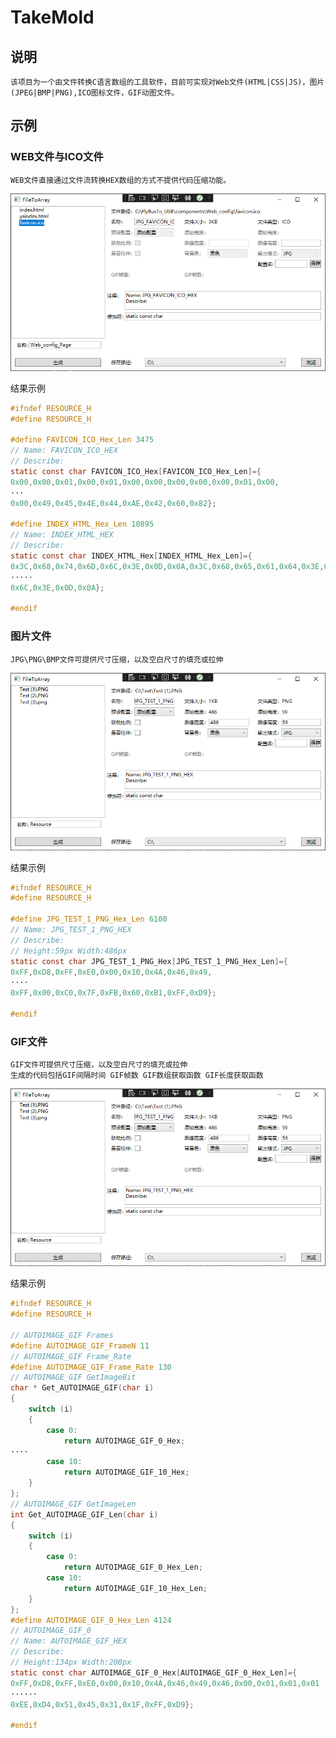 ﻿# TakeMold
## 说明
    该项目为一个由文件转换C语言数组的工具软件，目前可实现对Web文件(HTML|CSS|JS)，图片(JPEG|BMP|PNG),ICO图标文件，GIF动图文件。
## 示例
### WEB文件与ICO文件
    WEB文件直接通过文件流转换HEX数组的方式不提供代码压缩功能。

![](IMG/1.PNG)  

结果示例
```C
#ifndef RESOURCE_H
#define RESOURCE_H

#define FAVICON_ICO_Hex_Len 3475
// Name: FAVICON_ICO_HEX
// Describe:
static const char FAVICON_ICO_Hex[FAVICON_ICO_Hex_Len]={
0x00,0x00,0x01,0x00,0x01,0x00,0x00,0x00,0x00,0x00,0x01,0x00,
···
0x00,0x49,0x45,0x4E,0x44,0xAE,0x42,0x60,0x82};

#define INDEX_HTML_Hex_Len 10895
// Name: INDEX_HTML_HEX
// Describe:
static const char INDEX_HTML_Hex[INDEX_HTML_Hex_Len]={
0x3C,0x68,0x74,0x6D,0x6C,0x3E,0x0D,0x0A,0x3C,0x68,0x65,0x61,0x64,0x3E,0x0D,0x0A,0x20,0x20,
·····
0x6C,0x3E,0x0D,0x0A};

#endif
```
### 图片文件
    JPG\PNG\BMP文件可提供尺寸压缩，以及空白尺寸的填充或拉伸
![](IMG/2.PNG)

结果示例
```C
#ifndef RESOURCE_H
#define RESOURCE_H

#define JPG_TEST_1_PNG_Hex_Len 6100
// Name: JPG_TEST_1_PNG_HEX
// Describe:
// Height:59px Width:486px
static const char JPG_TEST_1_PNG_Hex[JPG_TEST_1_PNG_Hex_Len]={
0xFF,0xD8,0xFF,0xE0,0x00,0x10,0x4A,0x46,0x49,
····
0xFF,0x00,0xC0,0x7F,0xFB,0x60,0xB1,0xFF,0xD9};

#endif
```
### GIF文件
    GIF文件可提供尺寸压缩，以及空白尺寸的填充或拉伸
    生成的代码包括GIF间隔时间 GIF帧数 GIF数组获取函数 GIF长度获取函数
![](IMG/2.PNG)

结果示例
```C
#ifndef RESOURCE_H
#define RESOURCE_H

// AUTOIMAGE_GIF Frames
#define AUTOIMAGE_GIF_FrameN 11
// AUTOIMAGE_GIF Frame_Rate
#define AUTOIMAGE_GIF_Frame_Rate 130
// AUTOIMAGE_GIF GetImageBit
char * Get_AUTOIMAGE_GIF(char i)
{
    switch (i)
    {
        case 0:
            return AUTOIMAGE_GIF_0_Hex;
····
        case 10:
            return AUTOIMAGE_GIF_10_Hex;
    }
};
// AUTOIMAGE_GIF GetImageLen
int Get_AUTOIMAGE_GIF_Len(char i)
{
    switch (i)
    {
        case 0:
            return AUTOIMAGE_GIF_0_Hex_Len;
        case 10:
            return AUTOIMAGE_GIF_10_Hex_Len;
    }
};
#define AUTOIMAGE_GIF_0_Hex_Len 4124
// AUTOIMAGE_GIF_0
// Name: AUTOIMAGE_GIF_HEX
// Describe:
// Height:134px Width:200px
static const char AUTOIMAGE_GIF_0_Hex[AUTOIMAGE_GIF_0_Hex_Len]={
0xFF,0xD8,0xFF,0xE0,0x00,0x10,0x4A,0x46,0x49,0x46,0x00,0x01,0x01,0x01
······
0xEE,0xD4,0x51,0x45,0x31,0x1F,0xFF,0xD9};

#endif
```
